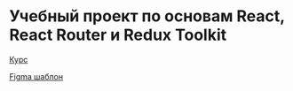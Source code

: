 # Учебный проект по основам React, React Router и Redux Toolkit

[Курс](https://www.udemy.com/course/react-react-router-redux-toolkit/)

[Figma шаблон](https://www.figma.com/file/s2lXWpYDfK2UAZQxnxHv6I/Курс-React---1?type=design&node-id=0%3A1&mode=design&t=uLqApklRme55Sv93-1)